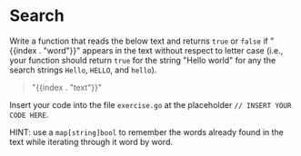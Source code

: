 # Search

Write a function that reads the below text and returns `true` or `false` if "{{index . "word"}}" appears in the text without respect to letter case (i.e., your function should return `true` for the string "Hello world" for any the search strings `Hello`, `HELLO`, and `hello`).

> "{{index . "text"}}"

Insert your code into the file `exercise.go` at the placeholder `// INSERT YOUR CODE HERE`.

HINT: use a `map[string]bool` to remember the words already found in the text while iterating through it word by word.
